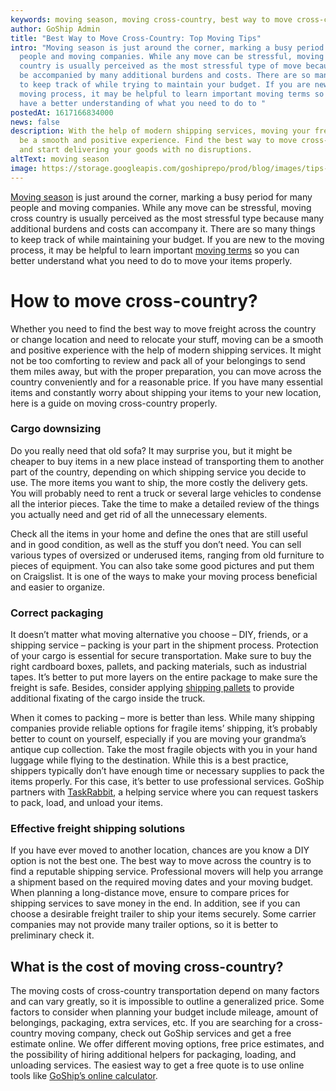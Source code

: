 ```yaml
---
keywords: moving season, moving cross-country, best way to move cross-country
author: GoShip Admin
title: "Best Way to Move Cross-Country: Top Moving Tips"
intro: "Moving season is just around the corner, marking a busy period for many
  people and moving companies. While any move can be stressful, moving cross
  country is usually perceived as the most stressful type of move because it can
  be accompanied by many additional burdens and costs. There are so many things
  to keep track of while trying to maintain your budget. If you are new to the
  moving process, it may be helpful to learn important moving terms so you can
  have a better understanding of what you need to do to "
postedAt: 1617166834000
news: false
description: With the help of modern shipping services, moving your freight can
  be a smooth and positive experience. Find the best way to move cross-country
  and start delivering your goods with no disruptions.
altText: moving season
image: https://storage.googleapis.com/goshiprepo/prod/blog/images/tips-and-tricks-to-successfully-move-cross-country.jpg
---
```

[Moving season](https://www.goship.com/blog/moving-season-best-time-to-move/) is just around the corner, marking a busy period for many people and moving companies. While any move can be stressful, moving cross country is usually perceived as the most stressful type because many additional burdens and costs can accompany it. There are so many things to keep track of while maintaining your budget. If you are new to the moving process, it may be helpful to learn important [moving terms](https://www.goship.com/blog/moving-terms-you-should-know/) so you can better understand what you need to do to move your items properly.



# How to move cross-country?

Whether you need to find the best way to move freight across the country or change location and need to relocate your stuff, moving can be a smooth and positive experience with the help of modern shipping services. It might not be too comforting to review and pack all of your belongings to send them miles away, but with the proper preparation, you can move across the country conveniently and for a reasonable price. If you have many essential items and constantly worry about shipping your items to your new location, here is a guide on moving cross-country properly.



### Cargo downsizing

Do you really need that old sofa? It may surprise you, but it might be cheaper to buy items in a new place instead of transporting them to another part of the country, depending on which shipping service you decide to use. The more items you want to ship, the more costly the delivery gets. You will probably need to rent a truck or several large vehicles to condense all the interior pieces. Take the time to make a detailed review of the things you actually need and get rid of all the unnecessary elements. 



Check all the items in your home and define the ones that are still useful and in good condition, as well as the stuff you don’t need. You can sell various types of oversized or underused items, ranging from old furniture to pieces of equipment. You can also take some good pictures and put them on Craigslist. It is one of the ways to make your moving process beneficial and easier to organize.

### Correct packaging

It doesn’t matter what moving alternative you choose – DIY, friends, or a shipping service – packing is your part in the shipment process. Protection of your cargo is essential for secure transportation. Make sure to buy the right cardboard boxes, pallets, and packing materials, such as industrial tapes. It’s better to put more layers on the entire package to make sure the freight is safe. Besides, consider applying [shipping pallets](https://www.goship.com/posts/a-guide-to-different-types-of-shipping-pallets) to provide additional fixating of the cargo inside the truck.



When it comes to packing – more is better than less. While many shipping companies provide reliable options for fragile items’ shipping, it’s probably better to count on yourself, especially if you are moving your grandma’s antique cup collection. Take the most fragile objects with you in your hand luggage while flying to the destination. While this is a best practice, shippers typically don’t have enough time or necessary supplies to pack the items properly. For this case, it’s better to use professional services. GoShip partners with [TaskRabbit](https://www.taskrabbit.com/), a helping service where you can request taskers to pack, load, and unload your items.



### Effective freight shipping solutions

If you have ever moved to another location, chances are you know a DIY option is not the best one. The best way to move across the country is to find a reputable shipping service. Professional movers will help you arrange a shipment based on the required moving dates and your moving budget. When planning a long-distance move, ensure to compare prices for shipping services to save money in the end. In addition, see if you can choose a desirable freight trailer to ship your items securely. Some carrier companies may not provide many trailer options, so it is better to preliminary check it.



## What is the cost of moving cross-country?

The moving costs of cross-country transportation depend on many factors and can vary greatly, so it is impossible to outline a generalized price. Some factors to consider when planning your budget include mileage, amount of belongings, packaging, extra services, etc. If you are searching for a cross-country moving company, check out GoShip services and get a free estimate online. We offer different moving options, free price estimates, and the possibility of hiring additional helpers for packaging, loading, and unloading services. The easiest way to get a free quote is to use online tools like [GoShip’s online calculator](https://www.goship.com/).